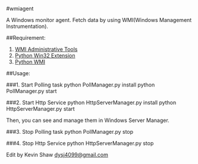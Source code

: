 #wmiagent

A Windows monitor agent. Fetch data by using WMI(Windows Management Instrumentation).

##Requirement:
1. [WMI Administrative Tools](http://www.microsoft.com/en-us/download/details.aspx?id=24045)
2. [Python Win32 Extension](http://sourceforge.net/projects/pywin32/)
3. [Python WMI](https://pypi.python.org/pypi/WMI)

##Usage:

###1. Start Polling task
    python PollManager.py install
    python PollManager.py start

###2. Start Http Service
    python HttpServerManager.py install
    python HttpServerManager.py start

Then, you can see and manage them in Windows Server Manager.

###3. Stop Polling task
    python PollManager.py stop

###4. Stop Http Service
    python HttpServerManager.py stop

Edit by Kevin Shaw dysj4099@gmail.com

